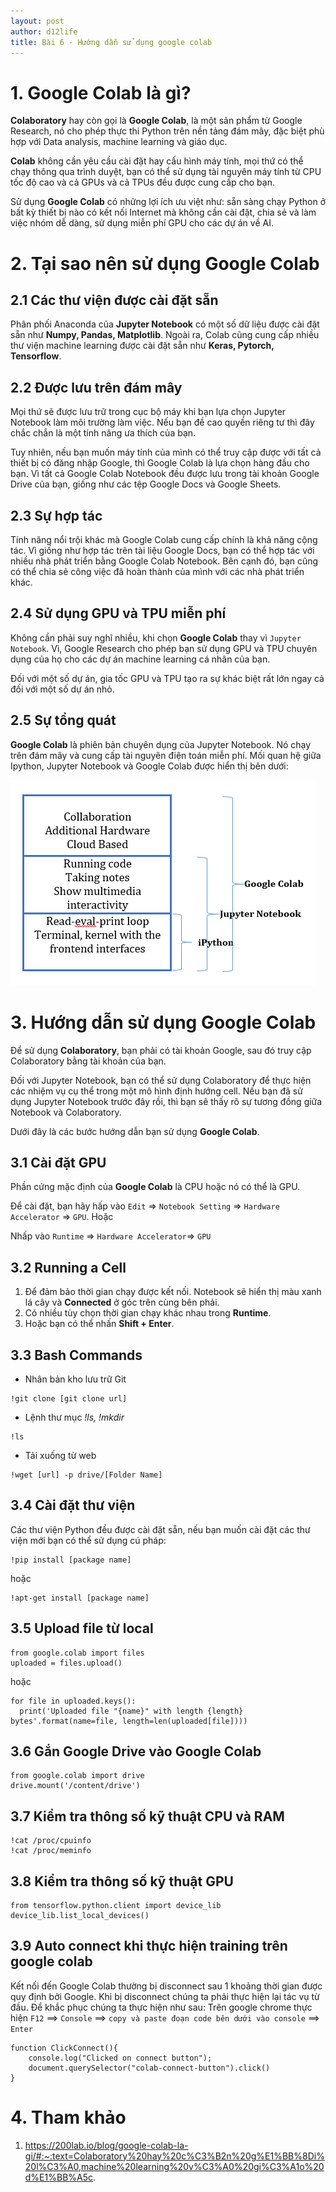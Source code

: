 ```yaml
---
layout: post
author: d12life
title: Bài 6 - Hướng dẫn sử dụng google colab
---
```

# 1. Google Colab là gì?
**Colaboratory** hay còn gọi là **Google Colab**, là một sản phẩm từ Google Research, nó cho phép thực thi Python trên nền tảng đám mây, đặc biệt phù hợp với Data analysis, machine learning và giáo dục.

**Colab** không cần yêu cầu cài đặt hay cấu hình máy tính, mọi thứ có thể chạy thông qua trình duyệt, bạn có thể sử dụng tài nguyên máy tính từ CPU tốc độ cao và cả GPUs và cả TPUs đều được cung cấp cho bạn.

Sử dụng **Google Colab** có những lợi ích ưu việt như: sẵn sàng chạy Python ở bất kỳ thiết bị nào có kết nối Internet mà không cần cài đặt, chia sẻ và làm việc nhóm dễ dàng, sử dụng miễn phí GPU cho các dự án về AI.

# 2. Tại sao nên sử dụng Google Colab
## 2.1 Các thư viện được cài đặt sẵn
Phân phối Anaconda của **Jupyter Notebook** có một số dữ liệu được cài đặt sẵn như **Numpy, Pandas, Matplotlib**. Ngoài ra, Colab cũng cung cấp nhiều thư viện machine learning được cài đặt sẵn như **Keras, Pytorch, Tensorflow**.

## 2.2 Được lưu trên đám mây
Mọi thứ sẽ được lưu trữ trong cục bộ máy khi bạn lựa chọn Jupyter Notebook làm môi trường làm việc. Nếu bạn đề cao quyền riêng tư thì đây chắc chắn là một tính năng ưa thích của bạn.

Tuy nhiên, nếu bạn muốn máy tính của mình có thể truy cập được với tất cả thiết bị có đăng nhập Google, thì Google Colab là lựa chọn hàng đầu cho bạn. Vì tất cả Google Colab Notebook đều được lưu trong tài khoản Google Drive của bạn, giống như các tệp Google Docs và Google Sheets.

## 2.3 Sự hợp tác
Tính năng nổi trội khác mà Google Colab cung cấp chính là khả năng cộng tác. Vì giống như hợp tác trên tài liệu Google Docs, bạn có thể hợp tác với nhiều nhà phát triển bằng Google Colab Notebook. Bên cạnh đó, bạn cũng có thể chia sẻ công việc đã hoàn thành của mình với các nhà phát triển khác.

## 2.4 Sử dụng GPU và TPU miễn phí
Không cần phải suy nghĩ nhiều, khi chọn **Google Colab** thay vì `Jupyter Notebook`. Vì, Google Research  cho phép bạn sử dụng GPU và TPU chuyên dụng của họ cho các dự án machine learning cá nhân của bạn.

Đối với một số dự án, gia tốc GPU và TPU tạo ra sự khác biệt rất lớn ngay cả đối với một số dự án nhỏ.

## 2.5 Sự tổng quát
**Google Colab** là phiên bản chuyên dụng của Jupyter Notebook. Nó chạy trên đám mây và cung cấp tài nguyên điện toán miễn phí. Mối quan hệ giữa Ipython, Jupyter Notebook và Google Colab được hiển thị bên dưới:

![image](/assets/images/lesson_6/pasted-image-0-9-1.png)

# 3. Hướng dẫn sử dụng Google Colab
Để sử dụng **Colaboratory**, bạn phải có tài khoản Google, sau đó truy cập Colaboratory bằng tài khoản của bạn.

Đối với Jupyter Notebook, bạn có thể sử dụng Colaboratory để thực hiện các nhiệm vụ cụ thể trong một mô hình định hướng cell. Nếu bạn đã sử dụng Jupyter Notebook trước đây rồi, thì bạn sẽ thấy rõ sự tương đồng giữa Notebook và Colaboratory.

Dưới đây là các bước hướng dẫn bạn sử dụng **Google Colab**.

## 3.1 Cài đặt GPU
Phần cứng mặc định của **Google Colab** là CPU hoặc nó có thể là GPU.

Để cài đặt, bạn hãy hấp vào `Edit` => `Notebook Setting` => `Hardware Accelerator` => `GPU`. Hoặc

Nhấp vào `Runtime` => `Hardware Accelerator`=> `GPU`

## 3.2 Running a Cell
1. Để đảm bảo thời gian chạy được kết nối. Notebook sẽ hiển thị màu xanh lá cây và **Connected** ở góc trên cùng bên phải.
2. Có nhiều tùy chọn thời gian chạy khác nhau trong **Runtime**.
3. Hoặc bạn có thể nhấn **Shift + Enter**.

## 3.3 Bash Commands
- Nhân bản kho lưu trữ Git
```
!git clone [git clone url]
```
- Lệnh thư mục *!ls, !mkdir*
```
!ls
```
- Tải xuống từ web
```
!wget [url] -p drive/[Folder Name]
```

## 3.4 Cài đặt thư viện
Các thư viện Python đều được cài đặt sẵn, nếu bạn muốn cài đặt các thư viện mới bạn có thể sử dụng cú pháp:
```
!pip install [package name]
```
hoặc
```
!apt-get install [package name]
```

## 3.5 Upload file từ local
```
from google.colab import files
uploaded = files.upload()
```
hoặc
```
for file in uploaded.keys():
  print('Uploaded file "{name}" with length {length} bytes'.format(name=file, length=len(uploaded[file])))
```

## 3.6 Gắn Google Drive vào Google Colab
```
from google.colab import drive
drive.mount('/content/drive')
```

## 3.7 Kiểm tra thông số kỹ thuật CPU và RAM
```
!cat /proc/cpuinfo
!cat /proc/meminfo
```

## 3.8 Kiểm tra thông số kỹ thuật GPU
```
from tensorflow.python.client import device_lib
device_lib.list_local_devices()
```

## 3.9 Auto connect khi thực hiện training trên google colab
Kết nối đến Google Colab thường bị disconnect sau 1 khoảng thời gian được quy định bởi Google. Khi bị disconnect chúng ta phải thực hiện lại tác vụ từ đầu. Để khắc phục chúng ta thực hiện như sau: Trên google chrome thực hiện `F12` ==> `Console` ==> `copy và paste đoạn code bên dưới vào console` ==> `Enter`
```
function ClickConnect(){
    console.log("Clicked on connect button"); 
    document.querySelector("colab-connect-button").click()
}
```

# 4. Tham khảo
1. https://200lab.io/blog/google-colab-la-gi/#:~:text=Colaboratory%20hay%20c%C3%B2n%20g%E1%BB%8Di%20l%C3%A0,machine%20learning%20v%C3%A0%20gi%C3%A1o%20d%E1%BB%A5c.